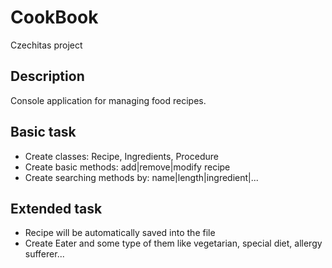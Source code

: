 # CookBook
Czechitas project

## Description
Console application for managing food recipes.

## Basic task
- Create classes: Recipe, Ingredients, Procedure
- Create basic methods: add|remove|modify recipe
- Create searching methods by: name|length|ingredient|... 

## Extended task
- Recipe will be automatically saved into the file
- Create Eater and some type of them like vegetarian, special diet,  allergy sufferer... 
